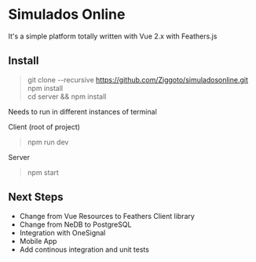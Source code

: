 Simulados Online
===================

It's a simple platform totally written with Vue 2.x with Feathers.js  
  
Install
-------------
> git clone --recursive https://github.com/Ziggoto/simuladosonline.git  
> npm install  
> cd server && npm install  

Needs to run in different instances of terminal

Client (root of project)
> npm run dev  

Server
> npm start  

Next Steps
-------------

 - Change from Vue Resources to Feathers Client library
 -  Change from NeDB to PostgreSQL
 -  Integration with OneSignal
 -  Mobile App
 -  Add continous integration and unit tests
